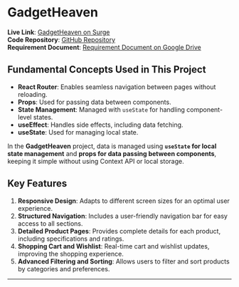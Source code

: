 # GadgetHeaven

**Live Link**: [GadgetHeaven on Surge](https://assinment-eight-ferdous.surge.sh/)  
**Code Repository**: [GitHub Repository](https://github.com/programming-hero-web-course2/b10a8-gadget-heaven-Ferdous725890)  
**Requirement Document**: [Requirement Document on Google Drive](https://drive.google.com/drive/my-drive)  

## Fundamental Concepts Used in This Project

- **React Router**: Enables seamless navigation between pages without reloading.
- **Props**: Used for passing data between components.
- **State Management**: Managed with `useState` for handling component-level states.
- **useEffect**: Handles side effects, including data fetching.
- **useState**: Used for managing local state.

In the **GadgetHeaven** project, data is managed using **`useState` for local state management** and **props for data passing between components**, keeping it simple without using Context API or local storage.

## Key Features

1. **Responsive Design**: Adapts to different screen sizes for an optimal user experience.
2. **Structured Navigation**: Includes a user-friendly navigation bar for easy access to all sections.
3. **Detailed Product Pages**: Provides complete details for each product, including specifications and ratings.
4. **Shopping Cart and Wishlist**: Real-time cart and wishlist updates, improving the shopping experience.
5. **Advanced Filtering and Sorting**: Allows users to filter and sort products by categories and preferences.

---
